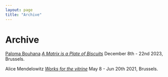 ```yaml
---
layout: page
title: "Archive"
---
```


# Archive

[Paloma Bouhana](https://palomabouhana.com/) *[A Matrix is a Plate of Biscuits](https://pegs.site/r/archive/palomab)* December 8th - 22nd 2023, Brussels.

Alice  Mendelowitz *[Works for the vitrine](https://pegs.site/r/archive/alicem)* May 8 - Jun 20th 2021, Brussels.
